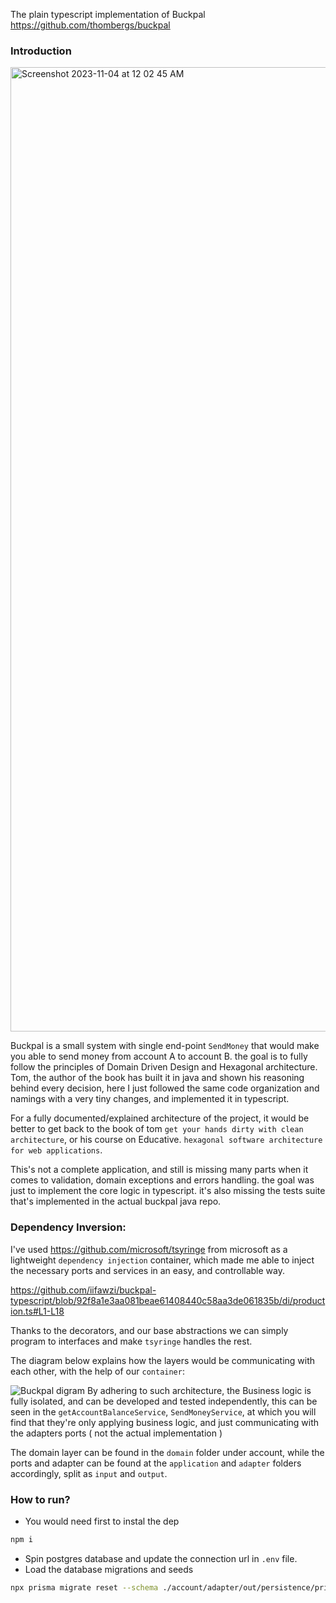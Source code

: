 The plain typescript implementation of Buckpal
https://github.com/thombergs/buckpal

### Introduction 

<img width="1543" alt="Screenshot 2023-11-04 at 12 02 45 AM" src="https://github.com/iifawzi/buckpal-typescript/assets/46695441/b58728f7-3341-4726-ab52-6572d15d6667">

Buckpal is a small system with single end-point `SendMoney` that would make you able to send money from account A to account B. 
the goal is to fully follow the principles of Domain Driven Design and Hexagonal architecture. Tom, the author of the book has built it in java and shown his reasoning behind every decision, here I just followed the same code organization and namings with a very tiny changes, and implemented it in typescript. 

For a fully documented/explained architecture of the project, it would be better to get back to the book of tom `get your hands dirty with clean architecture`, or his course on Educative. `hexagonal software architecture for web applications`.

This's not a complete application, and still is missing many parts when it comes to validation, domain exceptions and errors handling. 
the goal was just to implement the core logic in typescript. it's also missing the tests suite that's implemented in the actual buckpal java repo.

### Dependency Inversion: 

I've used https://github.com/microsoft/tsyringe from microsoft as a lightweight `dependency injection` container, which made me able to inject the necessary ports and services in an easy, and controllable way. 

https://github.com/iifawzi/buckpal-typescript/blob/92f8a1e3aa081beae61408440c58aa3de061835b/di/production.ts#L1-L18

Thanks to the decorators, and our base abstractions we can simply program to interfaces and make `tsyringe` handles the rest. 

The diagram below explains how the layers would be communicating with each other, with the help of our `container`:

![Buckpal digram](https://github.com/iifawzi/buckpal-typescript/assets/46695441/25909b6b-79cd-4818-afd3-b1d42a3807e5)
By adhering to such architecture, the Business logic is fully isolated, and can be developed and tested independently, this can be seen 
in the `getAccountBalanceService`, `SendMoneyService`, at which you will find that they're only applying business logic, and just communicating with the adapters ports ( not the actual implementation )


The domain layer can be found in the `domain` folder under account, while the ports and adapter can be found at the `application` and `adapter` folders accordingly, split as `input` and `output`. 

### How to run?

- You would need first to instal the dep

```bash
npm i
```

- Spin postgres database and update the connection url in `.env` file. 
- Load the database migrations and seeds

``` bash
npx prisma migrate reset --schema ./account/adapter/out/persistence/prisma/schema.prisma
```



